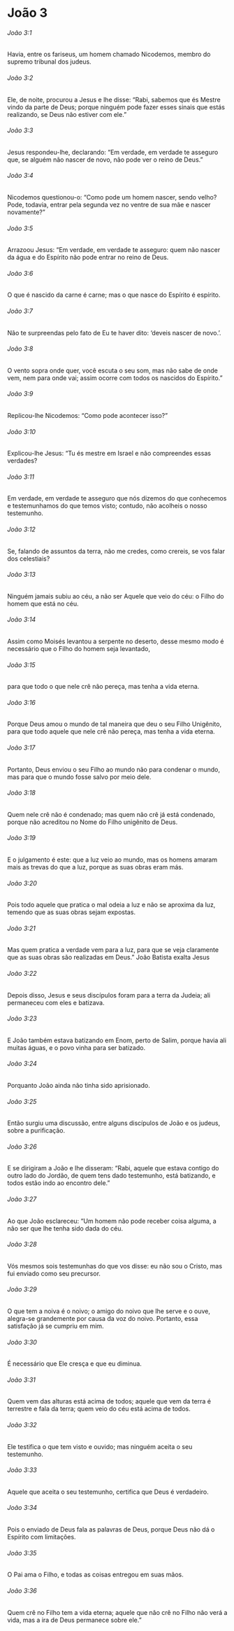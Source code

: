 # João 3

###### João 3:1

Havia, entre os fariseus, um homem chamado Nicodemos, membro do supremo tribunal dos judeus.

###### João 3:2

Ele, de noite, procurou a Jesus e lhe disse: “Rabi, sabemos que és Mestre vindo da parte de Deus; porque ninguém pode fazer esses sinais que estás realizando, se Deus não estiver com ele.”

###### João 3:3

Jesus respondeu-lhe, declarando: “Em verdade, em verdade te asseguro que, se alguém não nascer de novo, não pode ver o reino de Deus.”

###### João 3:4

Nicodemos questionou-o: “Como pode um homem nascer, sendo velho? Pode, todavia, entrar pela segunda vez no ventre de sua mãe e nascer novamente?”

###### João 3:5

Arrazoou Jesus: “Em verdade, em verdade te asseguro: quem não nascer da água e do Espírito não pode entrar no reino de Deus.

###### João 3:6

O que é nascido da carne é carne; mas o que nasce do Espírito é espírito.

###### João 3:7

Não te surpreendas pelo fato de Eu te haver dito: ‘deveis nascer de novo.’.

###### João 3:8

O vento sopra onde quer, você escuta o seu som, mas não sabe de onde vem, nem para onde vai; assim ocorre com todos os nascidos do Espírito.”

###### João 3:9

Replicou-lhe Nicodemos: “Como pode acontecer isso?”

###### João 3:10

Explicou-lhe Jesus: “Tu és mestre em Israel e não compreendes essas verdades?

###### João 3:11

Em verdade, em verdade te asseguro que nós dizemos do que conhecemos e testemunhamos do que temos visto; contudo, não acolheis o nosso testemunho.

###### João 3:12

Se, falando de assuntos da terra, não me credes, como crereis, se vos falar dos celestiais?

###### João 3:13

Ninguém jamais subiu ao céu, a não ser Aquele que veio do céu: o Filho do homem que está no céu.

###### João 3:14

Assim como Moisés levantou a serpente no deserto, desse mesmo modo é necessário que o Filho do homem seja levantado,

###### João 3:15

para que todo o que nele crê não pereça, mas tenha a vida eterna.

###### João 3:16

Porque Deus amou o mundo de tal maneira que deu o seu Filho Unigênito, para que todo aquele que nele crê não pereça, mas tenha a vida eterna.

###### João 3:17

Portanto, Deus enviou o seu Filho ao mundo não para condenar o mundo, mas para que o mundo fosse salvo por meio dele.

###### João 3:18

Quem nele crê não é condenado; mas quem não crê já está condenado, porque não acreditou no Nome do Filho unigênito de Deus.

###### João 3:19

E o julgamento é este: que a luz veio ao mundo, mas os homens amaram mais as trevas do que a luz, porque as suas obras eram más.

###### João 3:20

Pois todo aquele que pratica o mal odeia a luz e não se aproxima da luz, temendo que as suas obras sejam expostas.

###### João 3:21

Mas quem pratica a verdade vem para a luz, para que se veja claramente que as suas obras são realizadas em Deus.” João Batista exalta Jesus

###### João 3:22

Depois disso, Jesus e seus discípulos foram para a terra da Judeia; ali permaneceu com eles e batizava.

###### João 3:23

E João também estava batizando em Enom, perto de Salim, porque havia ali muitas águas, e o povo vinha para ser batizado.

###### João 3:24

Porquanto João ainda não tinha sido aprisionado.

###### João 3:25

Então surgiu uma discussão, entre alguns discípulos de João e os judeus, sobre a purificação.

###### João 3:26

E se dirigiram a João e lhe disseram: “Rabi, aquele que estava contigo do outro lado do Jordão, de quem tens dado testemunho, está batizando, e todos estão indo ao encontro dele.”

###### João 3:27

Ao que João esclareceu: “Um homem não pode receber coisa alguma, a não ser que lhe tenha sido dada do céu.

###### João 3:28

Vós mesmos sois testemunhas do que vos disse: eu não sou o Cristo, mas fui enviado como seu precursor.

###### João 3:29

O que tem a noiva é o noivo; o amigo do noivo que lhe serve e o ouve, alegra-se grandemente por causa da voz do noivo. Portanto, essa satisfação já se cumpriu em mim.

###### João 3:30

É necessário que Ele cresça e que eu diminua.

###### João 3:31

Quem vem das alturas está acima de todos; aquele que vem da terra é terrestre e fala da terra; quem veio do céu está acima de todos.

###### João 3:32

Ele testifica o que tem visto e ouvido; mas ninguém aceita o seu testemunho.

###### João 3:33

Aquele que aceita o seu testemunho, certifica que Deus é verdadeiro.

###### João 3:34

Pois o enviado de Deus fala as palavras de Deus, porque Deus não dá o Espírito com limitações.

###### João 3:35

O Pai ama o Filho, e todas as coisas entregou em suas mãos.

###### João 3:36

Quem crê no Filho tem a vida eterna; aquele que não crê no Filho não verá a vida, mas a ira de Deus permanece sobre ele.”

